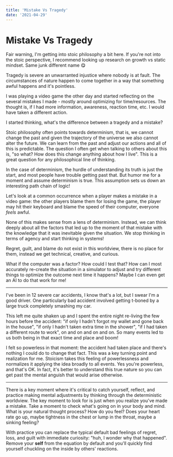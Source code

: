 ```yaml
---
title: 'Mistake Vs Tragedy'
date: '2021-04-29'
---
```


# Mistake Vs Tragedy

Fair warning, I'm getting into stoic philosophy a bit here. If you're not into the stoic perspective, I recommend looking up research on growth vs static mindset. Same junk different name 😋

Tragedy is severe an unwarranted injustice where nobody is at fault. The circumstances of nature happen to come together in a way that something awful happens and it's pointless.

I was playing a video game the other day and started reflecting on the several mistakes I made - mostly around optimizing for time/resources. The thought is, if I had more information, awareness, reaction time, etc. I would have taken a different action.

I started thinking, what's the difference between a tragedy and a mistake?

Stoic philosophy often points towards determinism, that is, we cannot change the past and given the trajectory of the universe we also cannot alter the future. We can learn from the past and adjust our actions and all of this is predictable. The question I often get when talking to others about this is, "so what? How does this change anything about how I live". This is a great question for any philosophical line of thinking.

In the case of determinism, the hurdle of understanding its truth is just the start, and most people have trouble getting past that. But humor me for a moment and assume determinism is true. This assumption sets us down an interesting path chain of logic!

Let's look at a common occurrence when a player makes a mistake in a video game: the other players blame them for losing the game, the player may hit their keyboard and blame the speed of their computer, everyone _feels_ awful.

None of this makes sense from a lens of determinism. Instead, we can think deeply about all the factors that led up to the moment of that mistake with the knowledge that it was inevitable given the situation. We stop thinking in terms of agency and start thinking in systems!

Regret, guilt, and blame do not exist in this worldview, there is no place for them, instead we get technical, creative, and curious.

What if the computer was a factor? How could I test that? How can I most accurately re-create the situation in a simulator to adjust and try different things to optimize the outcome next time it happens? Maybe I can even get an AI to do that work for me!

***

I've been in 12 severe car accidents, I know that's a lot, but I swear I'm a good driver. One particularly bad accident involved getting t-boned by a large truck completely smashing my car.

This left me quite shaken up and I spent the entire night re-living the few hours before the accident: "if only I hadn't forgot my wallet and gone back in the house", "if only I hadn't taken extra time in the shower", "if I had taken a different route to work", on and on and on and on. So many events led to us both being in that exact time and place and boom!

I felt so powerless in that moment: the accident had taken place and there's nothing I could do to change that fact. This was a key turning point and realization for me. Stoicism takes this feeling of powerlessness and normalizes it applying the idea broadly to all events. Yes you're powerless, and that's OK. In fact, it's better to understand this true nature so you can get past the mental anguish that would arise otherwise.

***

There is a key moment where it's critical to catch yourself, reflect, and practice making mental adjustments by thinking through the deterministic worldview. The key moment to look for is just when you realize you've made a mistake. Take a moment to check what's going on in your body and mind. What is your natural thought process? How do you feel? Does your heart rate go up, maybe tightness in the chest or lump in the throat, maybe a sinking feeling?

With practice you can replace the typical default bad feelings of regret, loss, and guilt with immediate curiosity: "huh, I wonder why that happened". Remove your **self** from the equation by default and you'll quickly find yourself chuckling on the inside by others' reactions.